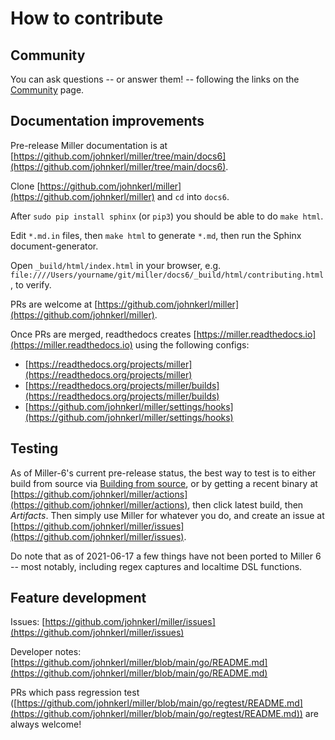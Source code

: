 <!---  PLEASE DO NOT EDIT DIRECTLY. EDIT THE .md.in FILE PLEASE. --->
# How to contribute

## Community

You can ask questions -- or answer them! -- following the links on the [Community](community.md) page.

## Documentation improvements

Pre-release Miller documentation is at [https://github.com/johnkerl/miller/tree/main/docs6](https://github.com/johnkerl/miller/tree/main/docs6).

Clone [https://github.com/johnkerl/miller](https://github.com/johnkerl/miller) and `cd` into `docs6`.

After `sudo pip install sphinx` (or `pip3`) you should be able to do `make html`.

Edit `*.md.in` files, then `make html` to generate `*.md`, then run the Sphinx document-generator.

Open `_build/html/index.html` in your browser, e.g. `file:////Users/yourname/git/miller/docs6/_build/html/contributing.html`, to verify.

PRs are welcome at [https://github.com/johnkerl/miller](https://github.com/johnkerl/miller).

Once PRs are merged, readthedocs creates [https://miller.readthedocs.io](https://miller.readthedocs.io) using the following configs:

* [https://readthedocs.org/projects/miller](https://readthedocs.org/projects/miller)
* [https://readthedocs.org/projects/miller/builds](https://readthedocs.org/projects/miller/builds)
* [https://github.com/johnkerl/miller/settings/hooks](https://github.com/johnkerl/miller/settings/hooks)

## Testing

As of Miller-6's current pre-release status, the best way to test is to either build from source via [Building from source](build.md), or by getting a recent binary at [https://github.com/johnkerl/miller/actions](https://github.com/johnkerl/miller/actions), then click latest build, then *Artifacts*. Then simply use Miller for whatever you do, and create an issue at [https://github.com/johnkerl/miller/issues](https://github.com/johnkerl/miller/issues).

Do note that as of 2021-06-17 a few things have not been ported to Miller 6 -- most notably, including regex captures and localtime DSL functions.

## Feature development

Issues: [https://github.com/johnkerl/miller/issues](https://github.com/johnkerl/miller/issues)

Developer notes: [https://github.com/johnkerl/miller/blob/main/go/README.md](https://github.com/johnkerl/miller/blob/main/go/README.md)

PRs which pass regression test ([https://github.com/johnkerl/miller/blob/main/go/regtest/README.md](https://github.com/johnkerl/miller/blob/main/go/regtest/README.md)) are always welcome!
